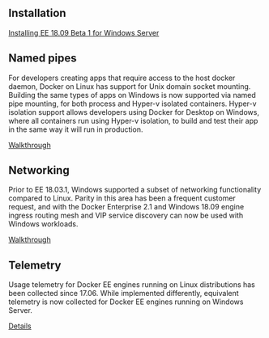 ## Installation

[Installing EE 18.09 Beta 1 for Windows Server](https://github.com/carlfischer1/engine-18.09/wiki/Installation)

## Named pipes

For developers creating apps that require access to the host docker daemon, Docker on Linux has support for Unix domain socket mounting. Building the same types of apps on Windows is now supported via named pipe mounting, for both process and Hyper-v isolated containers. Hyper-v isolation support allows developers using Docker for Desktop on Windows, where all containers run using Hyper-v isolation, to build and test their app in the same way it will run in production.

[Walkthrough](https://github.com/carlfischer1/engine-18.09/wiki/Named-Pipes)

## Networking

Prior to EE 18.03.1, Windows supported a subset of networking functionality compared to Linux. Parity in this area has been a frequent customer request, and with the Docker Enterprise 2.1 and Windows 18.09 engine ingress routing mesh and VIP service discovery can now be used with Windows workloads.

[Walkthrough](https://github.com/carlfischer1/engine-18.09/wiki/Networking)

## Telemetry

Usage telemetry for Docker EE engines running on Linux distributions has been collected since 17.06. While implemented differently, equivalent telemetry is now collected for Docker EE engines running on Windows Server.

[Details](https://github.com/carlfischer1/engine-18.09/wiki/Telemetry)
